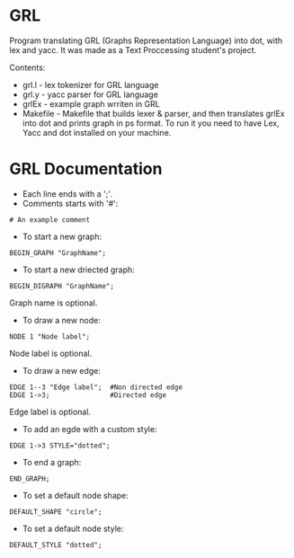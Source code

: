 # GRL
Program translating GRL (Graphs Representation Language) into dot, with lex and yacc. It was made as a Text Proccessing student's project.

Contents:
* grl.l - lex tokenizer for GRL language
* grl.y - yacc parser for GRL language
* grlEx - example graph wrriten in GRL
* Makefile - Makefile that builds lexer & parser, and then translates grlEx into dot and prints graph in ps format. To run it you need to have Lex, Yacc and dot installed on your machine.

# GRL Documentation

* Each line ends with a ';'.
* Comments starts with '#':
```
# An example comment
```
* To start a new graph:
```
BEGIN_GRAPH "GraphName";
```
* To start a new driected graph:
```
BEGIN_DIGRAPH "GraphName";
```
Graph name is optional.
* To draw a new node:
```
NODE 1 "Node label";
```
Node label is optional.
* To draw a new edge:
```
EDGE 1--3 "Edge label";  #Non directed edge
EDGE 1->3;               #Directed edge
```
Edge label is optional.
* To add an egde with a custom style:
```
EDGE 1->3 STYLE="dotted";
```
* To end a graph:
```
END_GRAPH;
```
* To set a default node shape:
```
DEFAULT_SHAPE "circle";
```
* To set a default node style:
```
DEFAULT_STYLE "dotted";
```
